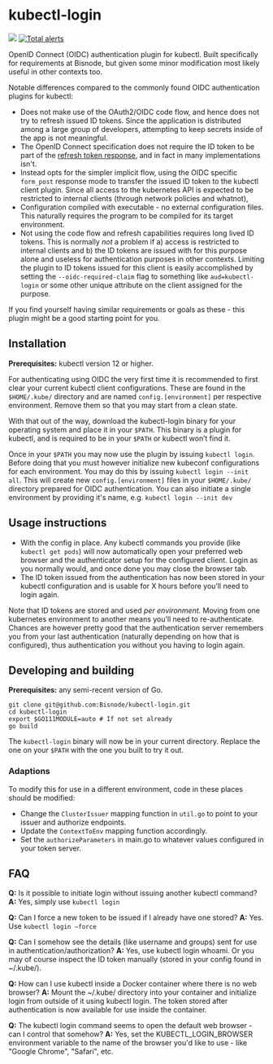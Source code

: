 # kubectl-login
![](https://github.com/Bisnode/kubectl-login/workflows/build/badge.svg)
[![Total alerts](https://img.shields.io/lgtm/alerts/g/Bisnode/kubectl-login.svg?logo=lgtm&logoWidth=18)](https://lgtm.com/projects/g/Bisnode/kubectl-login/alerts/)

OpenID Connect (OIDC) authentication plugin for kubectl. Built specifically for requirements at Bisnode, but given some
minor modification most likely useful in other contexts too.

Notable differences compared to the commonly found OIDC authentication plugins for kubectl:

- Does not make use of the OAuth2/OIDC code flow, and hence does not try to refresh issued ID tokens. Since the
  application is distributed among a large group of developers, attempting to keep secrets inside of the app is not
  meaningful.
- The OpenID Connect specification does not require the ID token to be part of the
  [refresh token response](https://openid.net/specs/openid-connect-core-1_0.html#RefreshTokenResponse), and in fact in
  many implementations isn't.
- Instead opts for the simpler implicit flow, using the OIDC specific `form_post` response mode to transfer the issued
  ID token to the kubectl client plugin. Since all access to the kubernetes API is expected to be restricted to internal
  clients (through network policies and whatnot),
- Configuration compiled with executable - no external configuration files. This naturally requires the program to be
  compiled for its target environment.
- Not using the code flow and refresh capabilities requires long lived ID tokens. This is normally _not_ a problem if
  a) access is restricted to internal clients and b) the ID tokens are issued with for this purpose alone and useless
  for authentication purposes in other contexts. Limiting the plugin to ID tokens issued for this client is easily
  accomplished by setting the `--oidc-required-claim` flag to something like `aud=kubectl-login` or some other unique
  attribute on the client assigned for the purpose.

If you find yourself having similar requirements or goals as these - this plugin might be a good starting point for you.

## Installation

**Prerequisites:** kubectl version 12 or higher.

For authenticating using OIDC the very first time it is recommended to first clear your current kubectl client
configurations. These are found in the `$HOME/.kube/` directory and are named `config.[environment]` per respective
environment. Remove them so that you may start from a clean state.

With that out of the way, download the kubectl-login binary for your operating system and place it in your `$PATH`.
This binary is a plugin for kubectl, and is required to be in your `$PATH` or kubectl won’t find it.

Once in your `$PATH` you may now use the plugin by issuing `kubectl login`. Before doing that you must however
initialize new kubeconf configurations for each environment. You may do this by issuing `kubectl login --init all`.
This will create new `config.[environment]` files in your `$HOME/.kube/` directory prepared for OIDC authentication.
You can also initiate a single environment by providing it's name, e.g. `kubectl login --init dev`

## Usage instructions

- With the config in place. Any kubectl commands you provide (like `kubectl get pods`) will now automatically open your
  preferred web browser and the authenticator setup for the configured client. Login as you normally would, and once
  done you may close the browser tab.
- The ID token issued from the authentication has now been stored in your kubectl configuration and is usable for X
  hours before you’ll need to login again.

Note that ID tokens are stored and used _per environment_. Moving from one kubernetes environment to another means
you’ll need to re-authenticate. Chances are however pretty good that the authentication server remembers you from your
last authentication (naturally depending on how that is configured), thus authentication you without you having
to login again.

## Developing and building

**Prerequisites:** any semi-recent version of Go.

    git clone git@github.com:Bisnode/kubectl-login.git
    cd kubectl-login
    export $GO111MODULE=auto # If not set already
    go build

The `kubectl-login` binary will now be in your current directory. Replace the one on your `$PATH` with the one you built
to try it out.

### Adaptions

To modify this for use in a different environment, code in these places should be modified:

- Change the `ClusterIssuer` mapping function in `util.go` to point to your issuer and authorize endpoints.
- Update the `ContextToEnv` mapping function accordingly.
- Set the `authorizeParameters` in main.go to whatever values configured in your token server.

## FAQ

**Q:** Is it possible to initiate login without issuing another kubectl command?
**A:** Yes, simply use `kubectl login`

**Q:** Can I force a new token to be issued if I already have one stored?
**A:** Yes. Use `kubectl login —force`

**Q:** Can I somehow see the details (like username and groups) sent for use in authentication/authorization?
**A:** Yes, use kubectl login whoami. Or you may of course inspect the ID token manually (stored in your config found
       in ~/.kube/).

**Q:** How can I use kubectl inside a Docker container where there is no web browser?
**A:** Mount the ~/.kube/ directory into your container and initialize login from outside of it using kubectl login.
       The token stored after authentication is now available for use inside the container.

**Q:** The kubectl login command seems to open the default web browser - can I control that somehow?
**A:** Yes, set the KUBECTL_LOGIN_BROWSER environment variable to the name of the browser you'd like to use - like
       "Google Chrome", "Safari", etc.

